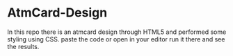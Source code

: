 # AtmCard-Design

In this repo there is an atmcard design through HTML5 and performed some styling using CSS.
paste the code or open in your editor run it there and see the results.
